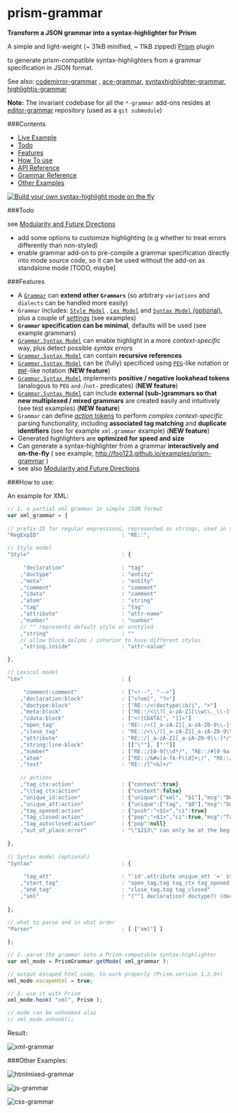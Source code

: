 prism-grammar
=============

__Transform a JSON grammar into a syntax-highlighter for Prism__

A simple and light-weight (~ 31kB minified, ~ 11kB zipped) [Prism](https://github.com/LeaVerou/prism) plugin

to generate prism-compatible syntax-highlighters from a grammar specification in JSON format.

See also:  [codemirror-grammar](https://github.com/foo123/codemirror-grammar) , [ace-grammar](https://github.com/foo123/ace-grammar), [syntaxhighlighter-grammar](https://github.com/foo123/syntaxhighlighter-grammar), [highlightjs-grammar](https://github.com/foo123/highlightjs-grammar)

**Note:** The invariant codebase for all the `*-grammar` add-ons resides at [editor-grammar](https://github.com/foo123/editor-grammar) repository (used as a `git submodule`)


###Contents

* [Live Example](http://foo123.github.io/examples/prism-grammar)
* [Todo](#todo)
* [Features](#features)
* [How To use](#how-to-use)
* [API Reference](/api-reference.md)
* [Grammar Reference](https://github.com/foo123/editor-grammar/blob/master/grammar-reference.md)
* [Other Examples](#other-examples)


[![Build your own syntax-highlight mode on the fly](/test/screenshot.png)](http://foo123.github.io/examples/prism-grammar)


###Todo

see [Modularity and Future Directions](https://github.com/foo123/editor-grammar/blob/master/grammar-reference.md#modularity-and-future-directions)

* add some options to customize highlighting (e.g whether to treat errors differently than non-styled)
* enable grammar add-on to pre-compile a grammar specification directly into mode source code, so it can be used without the add-on as standalone mode [TODO, maybe]


###Features

* A [`Grammar`](https://github.com/foo123/editor-grammar/blob/master/grammar-reference.md) can **extend other `Grammars`** (so arbitrary `variations` and `dialects` can be handled more easily)
* `Grammar` includes: [`Style Model`](/https://github.com/foo123/editor-grammar/blob/master/grammar-reference.md#style-model) , [`Lex Model`](https://github.com/foo123/editor-grammar/blob/master/grammar-reference.md#lexical-model) and [`Syntax Model` (optional)](https://github.com/foo123/editor-grammar/blob/master/grammar-reference.md#syntax-model), plus a couple of [*settings*](https://github.com/foo123/editor-grammar/blob/master/grammar-reference.md#extra-settings) (see examples)
* **`Grammar` specification can be minimal**, defaults will be used (see example grammars)
* [`Grammar.Syntax Model`](https://github.com/foo123/editor-grammar/blob/master/grammar-reference.md#syntax-model) can enable highlight in a more *context-specific* way, plus detect possible *syntax errors*
* [`Grammar.Syntax Model`](https://github.com/foo123/editor-grammar/blob/master/grammar-reference.md#syntax-model) can contain **recursive references**
* [`Grammar.Syntax Model`](https://github.com/foo123/editor-grammar/blob/master/grammar-reference.md#syntax-pegbnf-like-notations) can be (fully) specificed using [`PEG`](https://en.wikipedia.org/wiki/Parsing_expression_grammar)-like notation or [`BNF`](https://en.wikipedia.org/wiki/Backus%E2%80%93Naur_Form)-like notation  (**NEW feature**)
* [`Grammar.Syntax Model`](https://github.com/foo123/editor-grammar/blob/master/grammar-reference.md#syntax-pegbnf-like-notations) implements **positive / negative lookahead tokens** (analogous to `PEG` `and-`/`not-` predicates)  (**NEW feature**)
* [`Grammar.Syntax Model`](https://github.com/foo123/editor-grammar/blob/master/grammar-reference.md#syntax-model) can include **external (sub-)grammars so that new multiplexed / mixed grammars** are created easily and intuitively (see test examples) (**NEW feature**)
* `Grammar` can define [*action* tokens](https://github.com/foo123/editor-grammar/blob/master/grammar-reference.md#action-tokens) to perform *complex context-specific* parsing functionality, including **associated tag matching** and **duplicate identifiers** (see for example `xml.grammar` example) (**NEW feature**)
* Generated highlighters are **optimized for speed and size**
* Can generate a syntax-highlighter from a grammar **interactively and on-the-fly** ( see example, http://foo123.github.io/examples/prism-grammar )
* see also [Modularity and Future Directions](https://github.com/foo123/editor-grammar/blob/master/grammar-reference.md#modularity-and-future-directions)


###How to use:

An example for XML:


```javascript
// 1. a partial xml grammar in simple JSON format
var xml_grammar = {
    
// prefix ID for regular expressions, represented as strings, used in the grammar
"RegExpID"                          : "RE::",

// Style model
"Style"                             : {
    
     "declaration"                  : "tag"
    ,"doctype"                      : "entity"
    ,"meta"                         : "entity"
    ,"comment"                      : "comment"
    ,"cdata"                        : "comment"
    ,"atom"                         : "string"
    ,"tag"                          : "tag"
    ,"attribute"                    : "attr-name"
    ,"number"                       : "number"
    // "" represents default style or unstyled
    ,"string"                       : ""
    // allow block delims / interior to have different styles
    ,"string.inside"                : "attr-value"

},

// Lexical model
"Lex"                               : {
     
     "comment:comment"              : ["<!--", "-->"]
    ,"declaration:block"            : ["<?xml", "?>"]
    ,"doctype:block"                : ["RE::/<!doctype\\b/i", ">"]
    ,"meta:block"                   : ["RE::/<\\?[_a-zA-Z][\\w\\._\\-]*/", "?>"]
    ,"cdata:block"                  : ["<![CDATA[", "]]>"]
    ,"open_tag"                     : "RE::/<([_a-zA-Z][_a-zA-Z0-9\\-]*)/"
    ,"close_tag"                    : "RE::/<\\/([_a-zA-Z][_a-zA-Z0-9\\-]*)>/"
    ,"attribute"                    : "RE::/[_a-zA-Z][_a-zA-Z0-9\\-]*/"
    ,"string:line-block"            : [["\""], ["'"]]
    ,"number"                       : ["RE::/[0-9]\\d*/", "RE::/#[0-9a-fA-F]+/"]
    ,"atom"                         : ["RE::/&#x[a-fA-F\\d]+;/", "RE::/&#[\\d]+;/", "RE::/&[a-zA-Z][a-zA-Z0-9]*;/"]
    ,"text"                         : "RE::/[^<&]+/"
    
    // actions
    ,"tag_ctx:action"               : {"context":true}
    ,"\\tag_ctx:action"             : {"context":false}
    ,"unique_id:action"             : {"unique":["xml", "$1"],"msg":"Duplicate id value \"$0\""}
    ,"unique_att:action"            : {"unique":["tag", "$0"],"msg":"Duplicate attribute \"$0\"","in-context":true}
    ,"tag_opened:action"            : {"push":"<$1>","ci":true}
    ,"tag_closed:action"            : {"pop":"<$1>","ci":true,"msg":"Tags \"$0\" and \"$1\" do not match"}
    ,"tag_autoclosed:action"        : {"pop":null}
    ,"out_of_place:error"           : "\"$2$3\" can only be at the beginning of XML document"
    
},
    
// Syntax model (optional)
"Syntax"                            : {
     
     "tag_att"                      : "'id'.attribute unique_att '=' string unique_id | attribute unique_att '=' (string | number)"
    ,"start_tag"                    : "open_tag.tag tag_ctx tag_opened tag_att* ('>'.tag | '/>'.tag tag_autoclosed) \\tag_ctx"
    ,"end_tag"                      : "close_tag.tag tag_closed"
    ,"xml"                          : "(^^1 declaration? doctype?) (declaration.error out_of_place | doctype.error out_of_place | comment | meta | cdata | start_tag | end_tag | atom | text)*"
    
},
    
// what to parse and in what order
"Parser"                            : [ ["xml"] ]

};

// 2. parse the grammar into a Prism-compatible syntax-highlighter
var xml_mode = PrismGrammar.getMode( xml_grammar );

// output escaped html code, to work properly (Prism.version 1.2.0+)
xml_mode.escapeHtml = true;

// 3. use it with Prism
xml_mode.hook( "xml", Prism );

// mode can be unhooked also
// xml_mode.unhook();

```


Result:

![xml-grammar](/test/grammar-xml.png)


###Other Examples:

![htmlmixed-grammar](/test/grammar-htmlmixed.png)

![js-grammar](/test/grammar-js.png)

![css-grammar](/test/grammar-css.png)



